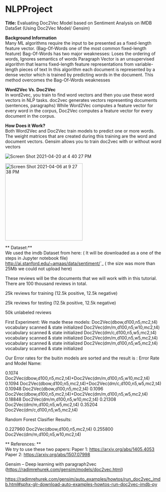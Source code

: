 # NLPProject

**Title:**
 Evaluating Doc2Vec Model based on Sentiment Analysis on IMDB DataSet (Using Doc2Vec Model/ Gensim)
 
 **Background Information** <br />
 Many ML algorithms require the input to be presented as a fixed-length feature vector. (Bag-Of-Words one of the most common fixed-length feature)
Bag-Of-Words has two major weaknesses: 
 Loses the  ordering of words, Ignores semantics of words
Paragraph Vector is an unsupervised algorithm that learns fixed-length feature representations from variable-length pieces of text
 In this algorithm each document is represented by a dense vector which is trained by predicting words in the document. 
This method overcomes the Bag-Of-Words weaknesses


**Word2Vec Vs. Doc2Vec** <br />
In word2vec, you train to find word vectors and then you use these word vectors in NLP tasks.
doc2vec generates vectors representing documents (sentences, paragraphs) 
While Word2Vec computes a feature vector for every word in the corpus, Doc2Vec computes a feature vector for every document in the corpus. 

**How Does it Work?** <br />
Both Word2Vec and Doc2Vec train models to predict one or more words. The weight matrices that are created during this training are the word and document vectors.
Gensim allows you to train doc2vec with or without word vectors


![Screen Shot 2021-04-20 at 4 40 27 PM](https://user-images.githubusercontent.com/81987771/115461302-43b71c80-a1f7-11eb-8ec8-17ebb5422f6f.png)

<img width="249" alt="Screen Shot 2021-04-06 at 9 27 38 PM" src="https://user-images.githubusercontent.com/81987771/115461317-4580e000-a1f7-11eb-9352-3de973fe0438.png">



** Dataset:**<br />
We used the imdb Dataset from here: ( It will be downloaded as a one of the steps in Jupyter notebook file)
<http://ai.stanford.edu/~amaas/data/sentiment/>`_ ( the size was more than 25Mb we could not upload here)

These reviews will be the documents that we will work with in this tutorial. There are 100 thousand reviews in total.

25k reviews for training (12.5k positive, 12.5k negative)

25k reviews for testing (12.5k positive, 12.5k negative)

50k unlabeled reviews

First Experiment:
We made these models:
Doc2Vec(dbow,d100,n5,mc2,t4) vocabulary scanned & state initialized
Doc2Vec(dm/m,d100,n5,w10,mc2,t4) vocabulary scanned & state initialized
Doc2Vec(dm/c,d100,n5,w5,mc2,t4) vocabulary scanned & state initialized
Doc2Vec(dm/m,d100,n5,w5,mc2,t4) vocabulary scanned & state initialized
Doc2Vec(dm/m,d100,n5,w5,mc2,t4) vocabulary scanned & state initialized

Our Error rates for the buitin models are sorted and the result is :
Error Rate and Model Name:

0.1074 	 Doc2Vec(dbow,d100,n5,mc2,t4)+Doc2Vec(dm/m,d100,n5,w10,mc2,t4)
0.1094 	 Doc2Vec(dbow,d100,n5,mc2,t4)+Doc2Vec(dm/c,d100,n5,w5,mc2,t4)
0.10948 	 Doc2Vec(dbow,d100,n5,mc2,t4)
0.1096 	 Doc2Vec(dbow,d100,n5,mc2,t4)+Doc2Vec(dm/m,d100,n5,w5,mc2,t4)
0.18848 	 Doc2Vec(dm/m,d100,n5,w10,mc2,t4)
0.21308 	 Doc2Vec(dm/m,d100,n5,w5,mc2,t4)
0.35204 	 Doc2Vec(dm/c,d100,n5,w5,mc2,t4)

Random Forest Clasifier Results:

0.227960 Doc2Vec(dbow,d100,n5,mc2,t4)
0.255800 Doc2Vec(dm/m,d100,n5,w10,mc2,t4)

** References: **<br /> 
We try to use these two papers:
Paper 1: https://arxiv.org/abs/1405.4053       Paper 2: https://arxiv.org/abs/1507.07998

Gensim – Deep learning with paragraph2vec (https://radimrehurek.com/gensim/models/doc2vec.html)

https://radimrehurek.com/gensim/auto_examples/howtos/run_doc2vec_imdb.html#sphx-glr-download-auto-examples-howtos-run-doc2vec-imdb-py





